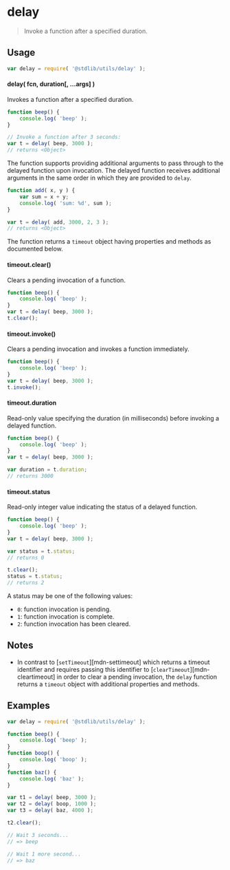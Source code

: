 <!--

@license Apache-2.0

Copyright (c) 2022 The Stdlib Authors.

Licensed under the Apache License, Version 2.0 (the "License");
you may not use this file except in compliance with the License.
You may obtain a copy of the License at

   http://www.apache.org/licenses/LICENSE-2.0

Unless required by applicable law or agreed to in writing, software
distributed under the License is distributed on an "AS IS" BASIS,
WITHOUT WARRANTIES OR CONDITIONS OF ANY KIND, either express or implied.
See the License for the specific language governing permissions and
limitations under the License.

-->

# delay

> Invoke a function after a specified duration.

<!-- Section to include introductory text. Make sure to keep an empty line after the intro `section` element and another before the `/section` close. -->

<section class="intro">

</section>

<!-- /.intro -->

<!-- Package usage documentation. -->

<section class="usage">

## Usage

```javascript
var delay = require( '@stdlib/utils/delay' );
```

#### delay( fcn, duration\[, ...args] )

Invokes a function after a specified duration.

```javascript
function beep() {
    console.log( 'beep' );
}

// Invoke a function after 3 seconds:
var t = delay( beep, 3000 );
// returns <Object>
```

The function supports providing additional arguments to pass through to the delayed function upon invocation. The delayed function receives additional arguments in the same order in which they are provided to `delay`.

```javascript
function add( x, y ) {
    var sum = x + y;
    console.log( 'sum: %d', sum );
}

var t = delay( add, 3000, 2, 3 );
// returns <Object>
```

The function returns a `timeout` object having properties and methods as documented below.

#### timeout.clear()

Clears a pending invocation of a function.

```javascript
function beep() {
    console.log( 'beep' );
}
var t = delay( beep, 3000 );
t.clear();
```

#### timeout.invoke()

Clears a pending invocation and invokes a function immediately.

```javascript
function beep() {
    console.log( 'beep' );
}
var t = delay( beep, 3000 );
t.invoke();
```

#### timeout.duration

Read-only value specifying the duration (in milliseconds) before invoking a delayed function.

```javascript
function beep() {
    console.log( 'beep' );
}
var t = delay( beep, 3000 );

var duration = t.duration;
// returns 3000
```

#### timeout.status

Read-only integer value indicating the status of a delayed function.

```javascript
function beep() {
    console.log( 'beep' );
}
var t = delay( beep, 3000 );

var status = t.status;
// returns 0

t.clear();
status = t.status;
// returns 2
```

A status may be one of the following values:

-   `0`: function invocation is pending.
-   `1`: function invocation is complete.
-   `2`: function invocation has been cleared.

</section>

<!-- /.usage -->

<!-- Package usage notes. Make sure to keep an empty line after the `section` element and another before the `/section` close. -->

<section class="notes">

## Notes

-   In contrast to [`setTimeout`][mdn-settimeout] which returns a timeout identifier and requires passing this identifier to [`clearTimeout`][mdn-cleartimeout] in order to clear a pending invocation, the `delay` function returns a `timeout` object with additional properties and methods.

</section>

<!-- /.notes -->

<!-- Package usage examples. -->

<section class="examples">

## Examples

<!-- eslint no-undef: "error" -->

```javascript
var delay = require( '@stdlib/utils/delay' );

function beep() {
    console.log( 'beep' );
}
function boop() {
    console.log( 'boop' );
}
function baz() {
    console.log( 'baz' );
}

var t1 = delay( beep, 3000 );
var t2 = delay( boop, 1000 );
var t3 = delay( baz, 4000 );

t2.clear();

// Wait 3 seconds...
// => beep

// Wait 1 more second...
// => baz
```

</section>

<!-- /.examples -->

<!-- Section to include cited references. If references are included, add a horizontal rule *before* the section. Make sure to keep an empty line after the `section` element and another before the `/section` close. -->

<section class="references">

</section>

<!-- /.references -->

<!-- Section for related `stdlib` packages. Do not manually edit this section, as it is automatically populated. -->

<section class="related">

</section>

<!-- /.related -->

<!-- Section for all links. Make sure to keep an empty line after the `section` element and another before the `/section` close. -->

<section class="links">

</section>

<!-- /.links -->
